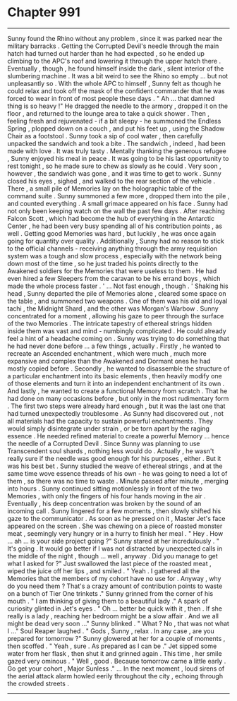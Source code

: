 
# Chapter 991


---

Sunny found the Rhino without any problem , since it was parked near the military barracks . Getting the Corrupted Devil's needle through the main hatch had turned out harder than he had expected , so he ended up climbing to the APC's roof and lowering it through the upper hatch there .
Eventually , though , he found himself inside the dark , silent interior of the slumbering machine . It was a bit weird to see the Rhino so empty ... but not unpleasantly so . With the whole APC to himself , Sunny felt as though he could relax and took off the mask of the confident commander that he was forced to wear in front of most people these days .
" Ah ... that damned thing is so heavy !"
He dragged the needle to the armory , dropped it on the floor , and returned to the lounge area to take a quick shower . Then , feeling fresh and rejuvenated - if a bit sleepy - he summoned the Endless Spring , plopped down on a couch , and put his feet up , using the Shadow Chair as a footstool .
Sunny took a sip of cool water , then carefully unpacked the sandwich and took a bite .
The sandwich , indeed , had been made with love . It was truly tasty .
Mentally thanking the generous refugee , Sunny enjoyed his meal in peace . It was going to be his last opportunity to rest tonight , so he made sure to chew as slowly as he could .
Very soon , however , the sandwich was gone , and it was time to get to work . Sunny closed his eyes , sighed , and walked to the rear section of the vehicle . There , a small pile of Memories lay on the holographic table of the command suite . Sunny summoned a few more , dropped them into the pile , and counted everything . A small grimace appeared on his face .
Sunny had not only been keeping watch on the wall the past few days . After reaching Falcon Scott , which had become the hub of everything in the Antarctic Center , he had been very busy spending all of his contribution points , as well .
Getting good Memories was hard , but luckily , he was once again going for quantity over quality . Additionally , Sunny had no reason to stick to the official channels - receiving anything through the army requisition system was a tough and slow process , especially with the network being down most of the time , so he just traded his points directly to the Awakened soldiers for the Memories that were useless to them .
He had even hired a few Sleepers from the caravan to be his errand boys , which made the whole process faster .
' ... Not fast enough , though . '
Shaking his head , Sunny departed the pile of Memories alone , cleared some space on the table , and summoned two weapons . One of them was his old and loyal tachi , the Midnight Shard , and the other was Morgan's Warbow .
Sunny concentrated for a moment , allowing his gaze to peer through the surface of the two Memories . The intricate tapestry of ethereal strings hidden inside them was vast and mind - numbingly complicated . He could already feel a hint of a headache coming on .
Sunny was trying to do something that he had never done before ... a few things , actually .
Firstly , he wanted to recreate an Ascended enchantment , which were much , much more expansive and complex than the Awakened and Dormant ones he had mostly copied before .
Secondly , he wanted to disassemble the structure of a particular enchantment into its basic elements , then heavily modify one of those elements and turn it into an independent enchantment of its own .
And lastly , he wanted to create a functional Memory from scratch . That he had done on many occasions before , but only in the most rudimentary form .
The first two steps were already hard enough , but it was the last one that had turned unexpectedly troublesome . As Sunny had discovered out , not all materials had the capacity to sustain powerful enchantments . They would simply disintegrate under strain , or be torn apart by the raging essence .
He needed refined material to create a powerful Memory ... hence the needle of a Corrupted Devil . Since Sunny was planning to use Transcendent soul shards , nothing less would do .
Actually , he wasn't really sure if the needle was good enough for his purposes , either . But it was his best bet .
Sunny studied the weave of ethereal strings , and at the same time wove essence threads of his own - he was going to need a lot of them , so there was no time to waste .
Minute passed after minute , merging into hours . Sunny continued sitting motionlessly in front of the two Memories , with only the fingers of his four hands moving in the air .
Eventually , his deep concentration was broken by the sound of an incoming call . Sunny lingered for a few moments , then slowly shifted his gaze to the communicator .
As soon as he pressed on it , Master Jet's face appeared on the screen . She was chewing on a piece of roasted monster meat , seemingly very hungry or in a hurry to finish her meal .
" Hey . How ... ah ... is your side project going ?"
Sunny stared at her incredulously .
" It's going . It would go better if I was not distracted by unexpected calls in the middle of the night , though ... well , anyway . Did you manage to get what I asked for ?"
Just swallowed the last piece of the roasted meat , wiped the juice off her lips , and smiled .
" Yeah . I gathered all the Memories that the members of my cohort have no use for . Anyway , why do you need them ? That's a crazy amount of contribution points to waste on a bunch of Tier One trinkets ."
Sunny grinned from the corner of his mouth .
" I am thinking of giving them to a beautiful lady ."
A spark of curiosity glinted in Jet's eyes .
" Oh ... better be quick with it , then . If she really is a lady , reaching her bedroom might be a slow affair . And we all might be dead very soon ..."
Sunny blinked .
" What ? No , that was not what I ..."
Soul Reaper laughed .
" Gods , Sunny , relax . In any case , are you prepared for tomorrow ?"
Sunny glowered at her for a couple of moments , then scoffed . " Yeah , sure . As prepared as I can be ."
Jet sipped some water from her flask , then shut it and grinned again .
This time , her smile gazed very ominous .
" Well , good . Because tomorrow came a little early . Go get your cohort , Major Sunless ."
... In the next moment , loud sirens of the aerial attack alarm howled eerily throughout the city , echoing through the crowded streets .

---

